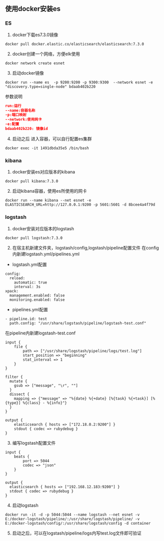 ## 使用docker安装es
### ES
1. docker下载es7.3.0镜像
```shell
docker pull docker.elastic.co/elasticsearch/elasticsearch:7.3.0
```
2. docker创建一个网络，方便elk使用
```shell
docker network create esnet
```
3. 启动docker镜像
```shell
docker run --name es  -p 9200:9200 -p 9300:9300  --network esnet -e "discovery.type=single-node" bdaab402b220
```
参数说明
```json
run:运行
--name:容器名称
-p:端口映射
--network:使用网卡
-e:配置
bdaab402b220: 镜像id
```
4. 启动之后 进入容器，可以自行配置es集群
```shell
docker exec -it 1491dbda35e5 /bin/bash
```

### kibana
1. docker安装es对应版本的kibana
```shell
docker pull kibana:7.3.0
```
2. 启动kibana容器，使用es所使用的网卡
```shell
docker run --name kibana --net esnet -e ELASTICSEARCH_URL=http://127.0.0.1:9200 -p 5601:5601 -d 8bcee4a4f79d
```

### logstash
1. docker安装对应版本的logstash
```shell
docker pull logstash:7.3.0
```
2. 在宿主机新建文件夹，logstash/config,logstash/pipeline配置文件
在config内新建logstash.yml/pipelines.yml
- logstash.yml配置
```shell
config:
  reload:
    automatic: true
    interval: 3s
xpack:
  management.enabled: false
  monitoring.enabled: false
```
- pipelines.yml配置

```shell
- pipeline.id: test
  path.config: "/usr/share/logstash/pipeline/logstash-test.conf"
```
在pipeline内新建logstash-test.conf

```shell
input {
    file {
        path => ["/usr/share/logstash/pipeline/logs/test.log"]
        start_position => "beginning"
        stat_interval => 1
    }
}

filter {
  mutate {
    gsub => ["message", "\r", ""]
  }
  dissect {
    mapping => {"message" => "%{date} %{+date} [%{task} %{+task}] [%{type}] %{class} - %{info}"}
  }
}

output {
    elasticsearch { hosts => ["172.18.0.2:9200"] }
    stdout { codec => rubydebug }
}

```

3. 编写logstash配置文件
```shell
input {
    beats {
        port => 5044
        codec => "json"
    }
}

output {
  elasticsearch { hosts => ["192.168.12.183:9200"] }
  stdout { codec => rubydebug }
}
```
4. 启动logstash
```shell
docker run -it -d -p 5044:5044 --name logstash --net esnet -v E:/docker-logstash/pipeline/:/usr/share/logstash/pipeline/ -v E:/docker-logstash/config/:/usr/share/logstash/config -d container
```
5. 启动之后，可以在logstash/pipeline/logs内写test.log文件即可验证